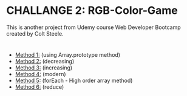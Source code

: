 # CHALLANGE 2: RGB-Color-Game
This is another project from Udemy course Web Developer Bootcamp created by Colt Steele.
#

- [Method 1:](#Method-1) (using Array.prototype method)
- [Method 2:](#Method-2) (decreasing)
- [Method 3:](#Method-3) (increasing)
- [Method 4:](#Method-4) (modern)
- [Method 5:](#Method-5) (forEach - High order array method)
- [Method 6:](#Method-6) (reduce)

